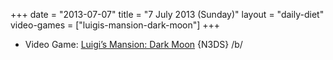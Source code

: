 +++
date = "2013-07-07"
title = "7 July 2013 (Sunday)"
layout = "daily-diet"
video-games = ["luigis-mansion-dark-moon"]
+++

<ul>
<li class="entry Video Game">Video Game: <a href="/video-games/luigis-mansion-dark-moon">Luigi’s Mansion: Dark Moon</a> {N3DS} /b/</li>
</ul>